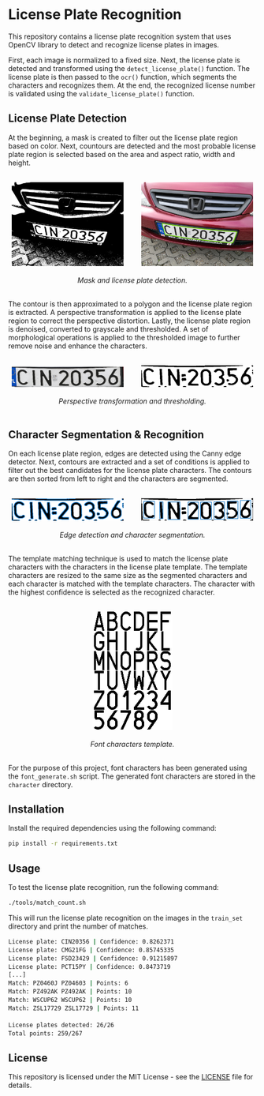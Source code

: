 # License Plate Recognition

This repository contains a license plate recognition system that uses OpenCV library to detect and recognize license plates in images.

First, each image is normalized to a fixed size. Next, the license plate is detected and transformed using the `detect_license_plate()` function. The license plate is then passed to the `ocr()` function, which segments the characters and recognizes them. At the end, the recognized license number is validated using the `validate_license_plate()` function.

## License Plate Detection

At the beginning, a mask is created to filter out the license plate region based on color. Next, countours are detected and the most probable license plate region is selected based on the area and aspect ratio, width and height.

<br>
<div align="center">
  <img src="docs/mask.png" width="45%">
&nbsp; &nbsp; &nbsp; &nbsp;
  <img src="docs/detection.png" width="45%">
  <br><br>
  <em>Mask and license plate detection.</em>
</div>
<br>

The contour is then approximated to a polygon and the license plate region is extracted. A perspective transformation is applied to the license plate region to correct the perspective distortion. Lastly, the license plate region is denoised, converted to grayscale and thresholded. A set of morphological operations is applied to the thresholded image to further remove noise and enhance the characters.

<br>
<div align="center">
  <img src="docs/perspective.png" width="45%">
&nbsp; &nbsp; &nbsp; &nbsp;
  <img src="docs/thresholded.png" width="45%">
  <br><br>
  <em>Perspective transformation and thresholding.</em>
</div>
<br>

## Character Segmentation & Recognition

On each license plate region, edges are detected using the Canny edge detector. Next, contours are extracted and a set of conditions is applied to filter out the best candidates for the license plate characters. The contours are then sorted from left to right and the characters are segmented.

<br>
<div align="center">
  <img src="docs/edges.png" width="45%">
&nbsp; &nbsp; &nbsp; &nbsp;
  <img src="docs/segmented.png" width="45%">
  <br><br>
  <em>Edge detection and character segmentation.</em>
</div>
<br>

The template matching technique is used to match the license plate characters with the characters in the license plate template. The template characters are resized to the same size as the segmented characters and each character is matched with the template characters. The character with the highest confidence is selected as the recognized character.

<br>
<div align="center">
  <img src="docs/template_chars_grid.png"/>
  <br><br>
  <em>Font characters template.</em>
</div>
<br>

For the purpose of this project, font characters has been generated using the `font_generate.sh` script. The generated font characters are stored in the `character` directory.

## Installation

Install the required dependencies using the following command:

```bash
pip install -r requirements.txt
```

## Usage

To test the license plate recognition, run the following command:

```bash
./tools/match_count.sh
```

This will run the license plate recognition on the images in the `train_set` directory and print the number of matches.

```bash
License plate: CIN20356 | Confidence: 0.8262371
License plate: CMG21FG | Confidence: 0.85745335
License plate: FSD23429 | Confidence: 0.91215897
License plate: PCT15PY | Confidence: 0.8473719
[...]
Match: PZ0460J PZ04603 | Points: 6
Match: PZ492AK PZ492AK | Points: 10
Match: WSCUP62 WSCUP62 | Points: 10
Match: ZSL17729 ZSL17729 | Points: 11

License plates detected: 26/26
Total points: 259/267
```

## License

This repository is licensed under the MIT License - see the [LICENSE](LICENSE.md) file for details.
